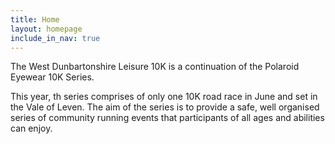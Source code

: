 ```yaml
---
title: Home
layout: homepage
include_in_nav: true
---
```

The West Dunbartonshire Leisure 10K is a continuation of the Polaroid Eyewear 10K Series. 

This year, th series comprises of only one 10K road race in June and set in the Vale of Leven. The aim of the series is to provide a safe, well organised series of community running events that participants of all ages and abilities can enjoy.